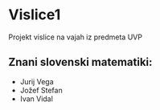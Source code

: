 # Vislice1
Projekt vislice na vajah iz predmeta UVP


## Znani slovenski matematiki:

- Jurij Vega
- Jožef Stefan
- Ivan Vidal
